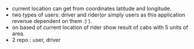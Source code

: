 - current location can get from coordinates latitude and longitude.
- two types of users: driver and rider(or simply users as this application revenue dependent on them :) ).
- on based of current location of rider show result of cabs with 5 units of area.
- 2 repo : user, driver